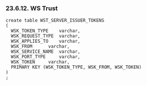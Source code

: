 <div id="wstschema" class="section">

<div class="titlepage">

<div>

<div>

### 23.6.12. WS Trust

</div>

</div>

</div>

``` programlisting
create table WST_SERVER_ISSUER_TOKENS
(
  WSK_TOKEN_TYPE    varchar,
  WSK_REQUEST_TYPE  varchar,
  WSK_APPLIES_TO    varchar,
  WSK_FROM      varchar,
  WSK_SERVICE_NAME  varchar,
  WSK_PORT_TYPE     varchar,
  WSK_TOKEN     varchar,
  PRIMARY KEY (WSK_TOKEN_TYPE, WSK_FROM, WSK_TOKEN)
)
;
```

</div>
